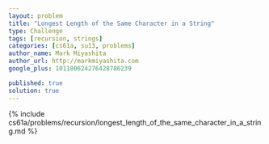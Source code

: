 ```yaml
---
layout: problem
title: "Longest Length of the Same Character in a String"
type: Challenge
tags: [recursion, strings]
categories: [cs61a, su13, problems]
author_name: Mark Miyashita
author_url: http://markmiyashita.com
google_plus: 101180624276428786239

published: true
solution: true
---
```


{% include cs61a/problems/recursion/longest_length_of_the_same_character_in_a_string.md %}